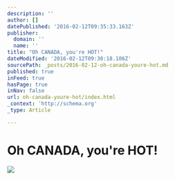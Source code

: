 ```yaml
---
description: ''
author: []
datePublished: '2016-02-12T09:35:33.163Z'
publisher:
  domain: ''
  name: ''
title: "Oh CANADA, you're HOT!"
dateModified: '2016-02-12T09:30:18.106Z'
sourcePath: _posts/2016-02-12-oh-canada-youre-hot.md
published: true
inFeed: true
hasPage: true
inNav: false
url: oh-canada-youre-hot/index.html
_context: 'http://schema.org'
_type: Article

---
```

# Oh CANADA, you're HOT!
![](https://the-grid-user-content.s3-us-west-2.amazonaws.com/b39f8ab9-c339-4149-a056-2221cf69d101.png)